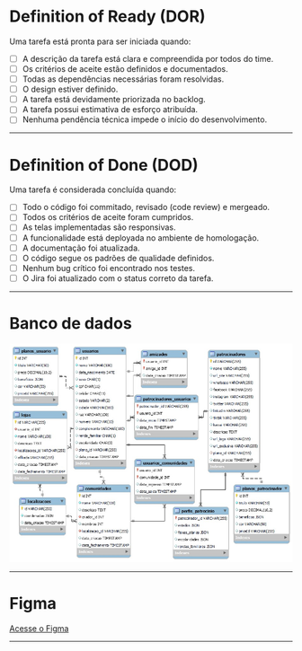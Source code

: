# Definition of Ready (DOR)

Uma tarefa está pronta para ser iniciada quando:

- [ ] A descrição da tarefa está clara e compreendida por todos do time.
- [ ] Os critérios de aceite estão definidos e documentados.
- [ ] Todas as dependências necessárias foram resolvidas.
- [ ] O design estiver definido.
- [ ] A tarefa está devidamente priorizada no backlog.
- [ ] A tarefa possui estimativa de esforço atribuída.
- [ ] Nenhuma pendência técnica impede o início do desenvolvimento.

---
# Definition of Done (DOD)

Uma tarefa é considerada concluída quando:

- [ ] Todo o código foi commitado, revisado (code review) e mergeado.
- [ ] Todos os critérios de aceite foram cumpridos.
- [ ] As telas implementadas são responsivas.
- [ ] A funcionalidade está deployada no ambiente de homologação.
- [ ] A documentação foi atualizada.
- [ ] O código segue os padrões de qualidade definidos.
- [ ] Nenhum bug crítico foi encontrado nos testes.
- [ ] O Jira foi atualizado com o status correto da tarefa.

---

# Banco de dados

![Burndown Chart](https://raw.githubusercontent.com/matheuskarnas/API-2/refs/heads/main/documentation/sprints-reports/sprint-3/bd.jpg)

---
    
# Figma

[Acesse o Figma](https://www.figma.com/design/SDYILbJEiJR22dSbearsgj/API?node-id=0-1&p=f&t=NS1gT6Jma0GwrYXd-0)

---